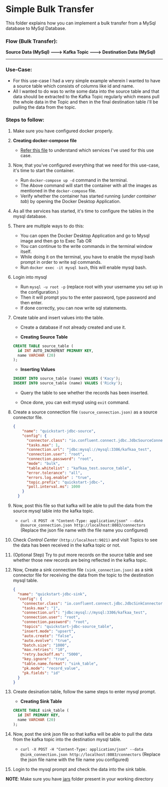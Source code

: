 # Simple Bulk Transfer

This folder explains how you can implement a bulk transfer from a MySql database to MySql Database.

### Flow (Bulk Transfer):
**Source Data (MySql) ---> Kafka Topic ---> Destination Data (MySql)**

---
### Use-Case:

- For this use-case I had a very simple example wherein I wanted to have a source table which consists of columns like id and name.
- All I wanted to do was to write some data into the source table and that data should be extracted to the Kafka Topic regularly which means pull the whole data in the Topic and then in the final destination table i'll be pulling the data from the topic.

### Steps to follow:

1. Make sure you have configured docker properly.

2. **Creating docker-compose file**
    - [Refer this file](https://github.com/RahulRoy-rsp/Kafka_On_Docker/blob/main/Use_Case_1/docker-compoese.yml) to understand which services I've used for this use case.

3. Now, that you've configured everything that we need for this use-case, it's time to start the container.
    - Run `docker-compose up -d` command in the terminal.
    - The Above command will start the container with all the images as mentioned in the `docker-compose` file.
    - Verify whether the container has started running (*under container tab*) by opening the Docker Desktop Application.

4. As all the services has started, it's time to configure the tables in the mysql database.

5. There are multiple ways to do this:
    - You can open the Docker Desktop Application and go to Mysql image and then go to Exec Tab
    OR
    - You can continue to the write commands in the terminal window itself.
    - While doing it on the terminal, you have to enable the mysql bash prompt in order to write sql commands.
    - Run `docker exec -it mysql bash`, this will enable mysql bash.

6. Login into mysql
    - Run `mysql -u root -p` (replace root with your username you set up in the configuration.)
    - Then it will prompt you to the enter password, type password and then enter.
    - If done correctly, you can now write sql statements.

7. Create table and insert values into the table.

    - Create a database if not already created and use it.
  
    - **Creating Source Table**
    ```sql
    CREATE TABLE source_table (
      id INT AUTO_INCREMENT PRIMARY KEY,
      name VARCHAR (20)
    );
    ```
  
    - **Inserting Values**
    ```sql
    INSERT INTO source_table (name) VALUES ('Kacy');
    INSERT INTO source_table (name) VALUES ('Ricky');
    ```
  
    - Query the table to see whether the records has been inserted.
  
    - Once done, you can exit mysql using `exit` command.

8. Create a source connection file `(source_connection.json)` as a source connector file.
    ```json
    {
        "name": "quickstart-jdbc-source",
        "config": {
          "connector.class": "io.confluent.connect.jdbc.JdbcSourceConnector",
          "tasks.max": 1,
          "connection.url": "jdbc:mysql://mysql:3306/kafkaa_test",
          "connection.user": "root",
          "connection.password": "root",
          "mode": "bulk",
          "table.whitelist" : "kafkaa_test.source_table",
          "error.tolerance": "all",
          "errors.log.enable" : "true",
          "topic.prefix": "quickstart-jdbc-",
          "poll.interval.ms": 1000
        }
      }
    ```

9. Now, post this file so that kafka will be able to pull the data from the source mysql table into the kafka topic.

    - `curl -X POST -H "Content-Type: application/json" --data @source_connection.json http://localhost:8083/connectors` (Replace the json file name with the file name you configured)

10. Check *Control Center* `(http://localhost:9021)` and visit Topics to see the data has been received in the kafka topic or not.

11. (Optional Step) Try to put more records on the source table and see whether those new records are being reflected in the kafka topic.

12. Now, Create a sink connection file `(sink_connection.json)` as a sink connector file for receiving the data from the topic to the destinstion mysql table.
    ```json
    {
      "name": "quickstart-jdbc-sink",
      "config": {
        "connector.class": "io.confluent.connect.jdbc.JdbcSinkConnector",
        "tasks.max": "1",
        "connection.url": "jdbc:mysql://mysql:3306/kafkaa_test",
        "connection.user": "root",
        "connection.password": "root",
        "topics": "quickstart-jdbc-source_table",
        "insert.mode": "upsert",
        "auto.create": "false",
        "auto.evolve": "true",
        "batch.size": "1000",
        "max.retries": "10",
        "retry.backoff.ms": "5000",
        "key.ignore": "true",
        "table.name.format": "sink_table",
        "pk.mode": "record_value",
        "pk.fields": "id"
      }
    }
    ```

13. Create desination table, follow the same steps to enter mysql prompt.
    - **Creating Sink Table**
    ```sql
    CREATE TABLE sink_table (
      id INT PRIMARY KEY,
      name VARCHAR (20)
    );
    ```

14. Now, post the sink json file so that kafka will be able to pull the data from the kafka topic into the destination mysql table.

    - `curl -X POST -H "Content-Type: application/json" --data @sink_connection.json http://localhost:8083/connectors` (Replace the json file name with the file name you configured)

15. Login to the mysql prompt and check the data into the sink table.

**NOTE**: Make sure you have [jars](https://github.com/RahulRoy-rsp/Kafka_On_Docker/tree/main/jars) folder present in your working directory
